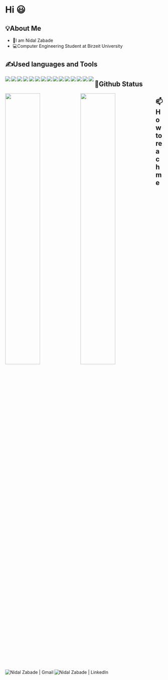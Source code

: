 # Hi 😃
## 💡About Me
- 🫡I am Nidal Zabade
- 💻Computer Engineering Student at Birzeit University


## ✍️Used languages and Tools

<img align="left" src="https://img.shields.io/badge/Java-ED8B00?style=for-the-badge&logo=java&logoColor=white"/>
<img align="left" src="https://img.shields.io/badge/Python-FFD43B?style=for-the-badge&logo=python&logoColor=blue"/>
<img align="left" src="https://img.shields.io/badge/C-00599C?style=for-the-badge&logo=c&logoColor=white"/>
<img align="left" src="https://img.shields.io/badge/Shell_Script-121011?style=for-the-badge&logo=gnu-bash&logoColor=white"/>
<img align="left" src="https://img.shields.io/badge/PostgreSQL-316192?style=for-the-badge&logo=postgresql&logoColor=white"/>
<img align="left" src="https://img.shields.io/badge/VSCode-0078D4?style=for-the-badge&logo=visual%20studio%20code&logoColor=white">
<img align="left" src="https://img.shields.io/badge/CLion-000000?style=for-the-badge&logo=clion&logoColor=white">
<img align="left" src="https://img.shields.io/badge/PyCharm-000000?style=for-the-badge&logo=pycharm&logoColor=white">
<img align="left" src="https://img.shields.io/badge/IntelliJ%20IDEA-000000?style=for-the-badge&logo=intellij-idea&logoColor=white">
<img align="left" src="https://img.shields.io/badge/Windows-0078D6?style=for-the-badge&logo=windows&logoColor=white">
<img align="left" src="https://img.shields.io/badge/Linux-FCC624?style=for-the-badge&logo=linux&logoColor=black">
<img align="left" src="https://img.shields.io/badge/Ubuntu-E95420?style=for-the-badge&logo=ubuntu&logoColor=white">
<img align="left" src="https://img.shields.io/badge/MIPS-000000?style=for-the-badge&logo=mips&logoColor=white">
<img align="left" src="https://img.shields.io/badge/Assembly-9cf?style=for-the-badge&logo=assembly&logoColor=black">
<img align="left" src="https://img.shields.io/badge/Verilog-DA291C?style=for-the-badge&logo=verilog&logoColor=white">




## 🧾Github Status
<img align="left" width="47%" src="https://github-readme-stats.vercel.app/api?username=NidalZabade&show_icons=true&theme=highcontrast&include_all_commits=false&bg_color=0d1117&hide_border=true&title_color=58a6fe&icon_color=58a6ef#gh-dark-mode-only&cache_second=7319"/>

<img align="left" width="47%" src="https://github-readme-stats.vercel.app/api/top-langs/?username=NidalZabade&theme=highcontrast&layout=compact&include_all_commits=false&langs_count=10&bg_color=0d1117&hide_border=true&title_color=58a6fe&icon_color=58a6ef#gh-dark-mode-only&cache_second=7319"/>



## 📫 How to reach me
<a href="mailto:nidal1zabade@gmail.com">
  <img align="left" alt="Nidal Zabade | Gmail" src="https://img.shields.io/badge/Gmail-D14836?style=for-the-badge&logo=gmail&logoColor=white" />

<a href="https://www.linkedin.com/in/nidal-zabade-379523264/">
  <img align="left" alt="Nidal Zabade | LinkedIn" src="https://img.shields.io/badge/LinkedIn-0077B5?style=for-the-badge&logo=linkedin&logoColor=white" />

